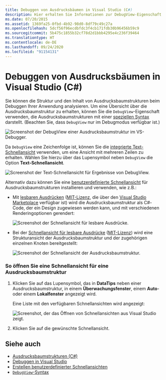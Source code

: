 ```yaml
---
title: Debuggen von Ausdrucksbäumen in Visual Studio (C#)
description: Hier erhalten Sie Informationen zur DebugView-Eigenschaft in Visual Studio. Sie erfahren, wie Sie diese Eigenschaft verwenden, um die Struktur und den Inhalt einer Ausdrucksbaumstruktur zu analysieren.
ms.date: 07/20/2015
ms.assetid: 1369fa25-0fbd-4b92-98d0-8df79c49c27a
ms.openlocfilehash: 5dcf56f96ecdbfdc3f4cb171fdb30b96456b59c9
ms.sourcegitcommit: 5b475c1855b32cf78d2d1bbb4295e4c236f39464
ms.translationtype: HT
ms.contentlocale: de-DE
ms.lasthandoff: 09/24/2020
ms.locfileid: "91154131"
---
```

# <a name="debugging-expression-trees-in-visual-studio-c"></a>Debuggen von Ausdrucksbäumen in Visual Studio (C#)

Sie können die Struktur und den Inhalt von Ausdrucksbaumstrukturen beim Debuggen Ihrer Anwendung analysieren. Um eine Übersicht über die Ausdrucksbaumstruktur zu erhalten, können Sie die `DebugView`-Eigenschaft verwenden, die Ausdrucksbaumstrukturen mit einer [speziellen Syntax](debugview-syntax.md) darstellt. (Beachten Sie, dass `DebugView` nur im Debugmodus verfügbar ist.)  

![Screenshot der DebugView einer Ausdrucksbaumstruktur im VS-Debugger.](media/debugging-expression-trees-in-visual-studio/debugview-expression-tree.png)

Da `DebugView` eine Zeichenfolge ist, können Sie die [integrierte Text-Schnellansicht](/visualstudio/debugger/view-strings-visualizer#open-a-string-visualizer) verwenden, um eine Ansicht mit mehreren Zeilen zu erhalten. Wählen Sie hierzu über das Lupensymbol neben `DebugView` die Option **Text-Schnellansicht**.

 ![Screenshot der Text-Schnellansicht für Ergebnisse von DebugView.](media/debugging-expression-trees-in-visual-studio/string-visualizer-debugview.png)

Alternativ dazu können Sie eine [benutzerdefinierte Schnellansicht](/visualstudio/debugger/create-custom-visualizers-of-data) für Ausdrucksbaumstrukturen installieren und verwenden, wie z.B.:

- Mit [lesbaren Ausdrücken](https://github.com/agileobjects/ReadableExpressions) ([MIT-Lizenz](https://github.com/agileobjects/ReadableExpressions/blob/master/LICENSE.md), die über den [Visual Studio Marketplace](https://marketplace.visualstudio.com/items?itemName=vs-publisher-1232914.ReadableExpressionsVisualizers) verfügbar ist) wird die Ausdrucksbaumstruktur als C#-Code, der ein Design zugewiesen werden kann, und mit verschiedenen Renderingoptionen gerendert:

  ![Screenshot der Schnellansicht für lesbare Ausdrücke.](media/debugging-expression-trees-in-visual-studio/readable-expressions-visualizer.png)

- Bei der [Schnellansicht für lesbare Ausdrücke](https://github.com/zspitz/ExpressionTreeVisualizer/blob/master/README.md) ([MIT-Lizenz](https://github.com/zspitz/ExpressionTreeVisualizer/blob/master/LICENSE)) wird eine Strukturansicht der Ausdrucksbaumstruktur und der zugehörigen einzelnen Knoten bereitgestellt:

  ![Screenshot der Schnellansicht der Ausdrucksbaumstruktur.](media/debugging-expression-trees-in-visual-studio/expression-tree-visualizer.png)

### <a name="to-open-a-visualizer-for-an-expression-tree"></a>So öffnen Sie eine Schnellansicht für eine Ausdrucksbaumstruktur  
  
1. Klicken Sie auf das Lupensymbol, das in **DataTips** neben einer Ausdrucksbaumstruktur, in einem **Überwachungsfenster**, einem **Auto**- oder einem **Lokalfenster** angezeigt wird.  

    Eine Liste mit den verfügbaren Schnellansichten wird angezeigt:

    ![Screenshot, der das Öffnen von Schnellansichten aus Visual Studio zeigt.](media/debugging-expression-trees-in-visual-studio/expression-tree-visualizers.png)

2. Klicken Sie auf die gewünschte Schnellansicht.  
  
## <a name="see-also"></a>Siehe auch

- [Ausdrucksbaumstrukturen (C#)](./index.md)
- [Debuggen in Visual Studio](/visualstudio/debugger/debugger-feature-tour)
- [Erstellen benutzerdefinierter Schnellansichten](/visualstudio/debugger/create-custom-visualizers-of-data)
- [`DebugView`-Syntax](debugview-syntax.md)
